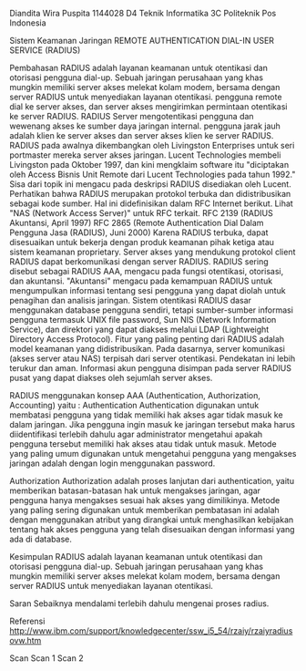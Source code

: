 Diandita Wira Puspita
1144028
D4 Teknik Informatika 3C
Politeknik Pos Indonesia

Sistem Keamanan Jaringan
REMOTE AUTHENTICATION DIAL-IN USER SERVICE (RADIUS)




Pembahasan
RADIUS adalah layanan keamanan untuk otentikasi dan otorisasi pengguna dial-up. Sebuah jaringan perusahaan yang khas mungkin memiliki server akses melekat kolam modem, bersama dengan server RADIUS untuk menyediakan layanan otentikasi. pengguna remote dial ke server akses, dan server akses mengirimkan permintaan otentikasi ke server RADIUS. RADIUS Server mengotentikasi pengguna dan wewenang akses ke sumber daya jaringan internal. pengguna jarak jauh adalah klien ke server akses dan server akses klien ke server RADIUS. RADIUS pada awalnya dikembangkan oleh Livingston Enterprises untuk seri portmaster mereka server akses jaringan. Lucent Technologies membeli Livingston pada Oktober 1997, dan kini mengklaim software itu "diciptakan oleh Access Bisnis Unit Remote dari Lucent Technologies pada tahun 1992." Sisa dari topik ini mengacu pada deskripsi RADIUS disediakan oleh Lucent. Perhatikan bahwa RADIUS merupakan protokol terbuka dan didistribusikan sebagai kode sumber. Hal ini didefinisikan dalam RFC Internet berikut. Lihat "NAS (Network Access Server)" untuk RFC terkait. RFC 2139 (RADIUS Akuntansi, April 1997) RFC 2865 (Remote Authentication Dial Dalam Pengguna Jasa (RADIUS), Juni 2000) Karena RADIUS terbuka, dapat disesuaikan untuk bekerja dengan produk keamanan pihak ketiga atau sistem keamanan proprietary. Server akses yang mendukung protokol client RADIUS dapat berkomunikasi dengan server RADIUS. RADIUS sering disebut sebagai RADIUS AAA, mengacu pada fungsi otentikasi, otorisasi, dan akuntansi. "Akuntansi" mengacu pada kemampuan RADIUS untuk mengumpulkan informasi tentang sesi pengguna yang dapat diolah untuk penagihan dan analisis jaringan. Sistem otentikasi RADIUS dasar menggunakan database pengguna sendiri, tetapi sumber-sumber informasi pengguna termasuk UNIX file password, Sun NIS (Network Information Service), dan direktori yang dapat diakses melalui LDAP (Lightweight Directory Access Protocol). Fitur yang paling penting dari RADIUS adalah model keamanan yang didistribusikan. Pada dasarnya, server komunikasi (akses server atau NAS) terpisah dari server otentikasi. Pendekatan ini lebih terukur dan aman. Informasi akun pengguna disimpan pada server RADIUS pusat yang dapat diakses oleh sejumlah server akses.


RADIUS menggunakan konsep AAA (Authentication, Authorization, Accounting) yaitu :
Authentication
Authentication digunakan untuk membatasi pengguna yang tidak memiliki hak akses agar tidak masuk ke dalam jaringan. Jika pengguna ingin masuk ke jaringan tersebut maka harus diidentifikasi terlebih dahulu agar administrator mengetahui apakah pengguna tersebut memiliki hak akses atau tidak untuk masuk. Metode yang paling umum digunakan untuk mengetahui pengguna yang mengakses jaringan adalah dengan login menggunakan password.

Authorization
Authorization adalah proses lanjutan dari authentication, yaitu memberikan batasan-batasan hak untuk mengakses jaringan, agar pengguna hanya mengakses sesuai hak akses yang dimilikinya. Metode yang paling sering digunakan untuk memberikan pembatasan ini adalah dengan menggunakan atribut yang dirangkai untuk menghasilkan kebijakan tentang hak akses pengguna yang telah disesuaikan dengan informasi yang ada di database.

Kesimpulan 
RADIUS adalah layanan keamanan untuk otentikasi dan otorisasi pengguna dial-up. Sebuah jaringan perusahaan yang khas mungkin memiliki server akses melekat kolam modem, bersama dengan server RADIUS untuk menyediakan layanan otentikasi.

Saran
Sebaiknya mendalami terlebih dahulu mengenai proses radius.

Referensi
http://www.ibm.com/support/knowledgecenter/ssw_i5_54/rzaiy/rzaiyradiusovw.htm 

Scan
Scan 1 
Scan 2 


